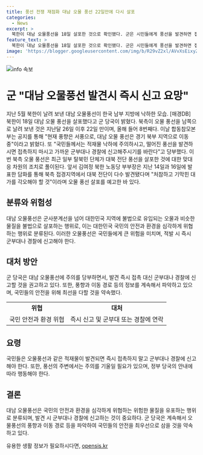 ```yaml
---
title: 풍선 전쟁 재점화 대남 오물 풍선 22일만에 다시 살포
categories:
  - News
excerpt: >
  북한이 대남 오물풍선을 18일 살포한 것으로 확인됐다. 군은 시민들에게 풍선을 발견하면 접촉하지 말고 신고하라고 당부했다. 이번 풍선 살포는 탈북민단체가 대북 전단을 살포한 것에 대한 맞대응이라고 추정된다. 북한은 최근 담화를 통해 오물풍선 살포를 예고한 바 있다. 이에 대한 대응이 계획 중이다.
feature_text: >
  북한이 대남 오물풍선을 18일 살포한 것으로 확인됐다. 군은 시민들에게 풍선을 발견하면 접촉하지 말고 신고하라고 당부했다. 이번 풍선 살포는 탈북민단체가 대북 전단을 살포한 것에 대한 맞대응이라고 추정된다. 북한은 최근 담화를 통해 오물풍선 살포를 예고한 바 있다. 이에 대한 대응이 계획 중이다.
image: 'https://blogger.googleusercontent.com/img/b/R29vZ2xl/AVvXsEixyZcFfHzMRdzZMjFBmAUKJYCLCGyLL1o632UiGVXcaFdKo_bkvkuCioo0uUKlGfBVcT3P84aROyZIXSBEx3Aw5nCQ3pTgDom1WDC4m8eifvWiAmWEEVb4x6G_l8C0QH225ldMjyaFvpxGEBGNO37VmDTDMHGhJPq73UglMfDca1-0aw/s1600/blogspot.png'
---
```


<p><img src="https://blogger.googleusercontent.com/img/b/R29vZ2xl/AVvXsEixyZcFfHzMRdzZMjFBmAUKJYCLCGyLL1o632UiGVXcaFdKo_bkvkuCioo0uUKlGfBVcT3P84aROyZIXSBEx3Aw5nCQ3pTgDom1WDC4m8eifvWiAmWEEVb4x6G_l8C0QH225ldMjyaFvpxGEBGNO37VmDTDMHGhJPq73UglMfDca1-0aw/s1600/blogspot.png" alt="info 속보" /></p>

<h1 data-ke-size="size26">군 "대남 오물풍선 발견시 즉시 신고 요망"</h1>

<p data-ke-size="size16">지난 5월 북한이 날려 보낸 대남 오물풍선이 한국 남부 지방에 낙하한 모습. [매경DB] 북한이 18일 대남 오물 풍선을 살포했다고 군 당국이 밝혔다. 북측이 오물 풍선을 남쪽으로 날려 보낸 것은 지난달 26일 이후 22일 만이며, 올해 들어 8번째다. 이날 합동참모본부는 공지를 통해 "현재 풍향은 서풍으로, 대남 오물 풍선은 경기 북부 지역으로 이동 중"이라고 밝혔다. 또 "국민들께서는 적재물 낙하에 주의하시고, 떨어진 풍선을 발견하시면 접촉하지 마시고 가까운 군부대나 경찰에 신고해주시기를 바란다"고 당부했다. 이번 북측 오물 풍선은 최근 일부 탈북민 단체가 대북 전단 풍선을 살포한 것에 대한 맞대응 차원의 조치로 풀이된다. 앞서 김여정 북한 노동당 부부장은 지난 14일과 16일에 발표한 담화를 통해 북측 접경지역에서 대북 전단이 다수 발견됐다며 "처참하고 기막힌 대가를 각오해야 할 것"이라며 오물 풍선 살포를 예고한 바 있다.</p>

<h2 data-ke-size="size20">분류와 위험성</h2>

<p data-ke-size="size16">대남 오물풍선은 군사분계선을 넘어 대한민국 지역에 불법으로 유입되는 오물과 비슷한 물질을 불법으로 살포하는 행위로, 이는 대한민국 국민의 안전과 환경을 심각하게 위협하는 행위로 분류된다. 이러한 오물풍선은 국민들에게 큰 위험을 미치며, 적발 시 즉시 군부대나 경찰에 신고해야 한다.</p>

<h2 data-ke-size="size20">대처 방안</h2>

<p data-ke-size="size16">군 당국은 대남 오물풍선에 주의를 당부하면서, 발견 즉시 접촉 대신 군부대나 경찰에 신고할 것을 권고하고 있다. 또한, 풍향과 이동 경로 등의 정보를 계속해서 파악하고 있으며, 국민들의 안전을 위해 최선을 다할 것을 약속했다.</p>

<table>
    <tr>
        <td style="text-align: center; height: 17px;"><b>위협</b></td>
        <td style="text-align: center; height: 17px;"><b>대처</b></td>
    </tr>
    <tr>
        <td style="text-align: center; height: 17px;">국민 안전과 환경 위협</td>
        <td style="text-align: center; height: 17px;">즉시 신고 및 군부대 또는 경찰에 연락</td>
    </tr>   
</table>

<h2 data-ke-size="size20">요령</h2>

<p data-ke-size="size16">국민들은 오물풍선과 같은 적재물이 발견되면 즉시 접촉하지 말고 군부대나 경찰에 신고해야 한다. 또한, 풍선의 주변에서는 주의를 기울일 필요가 있으며, 정부 당국의 안내에 따라 행동해야 한다.</p>

<h2 data-ke-size="size20">결론</h2>

<p data-ke-size="size16">대남 오물풍선은 국민의 안전과 환경을 심각하게 위협하는 위험한 물질을 유포하는 행위로 분류되며, 발견 시 군부대나 경찰에 신고하는 것이 중요하다. 군 당국은 계속해서 오물풍선의 풍향과 이동 경로 등을 파악하여 국민들의 안전을 최우선으로 삼을 것을 약속하고 있다.</p>
유용한 생활 정보가 필요하시다면, <a href="https://opensis.kr" rel="dofollow">opensis.kr</a>


